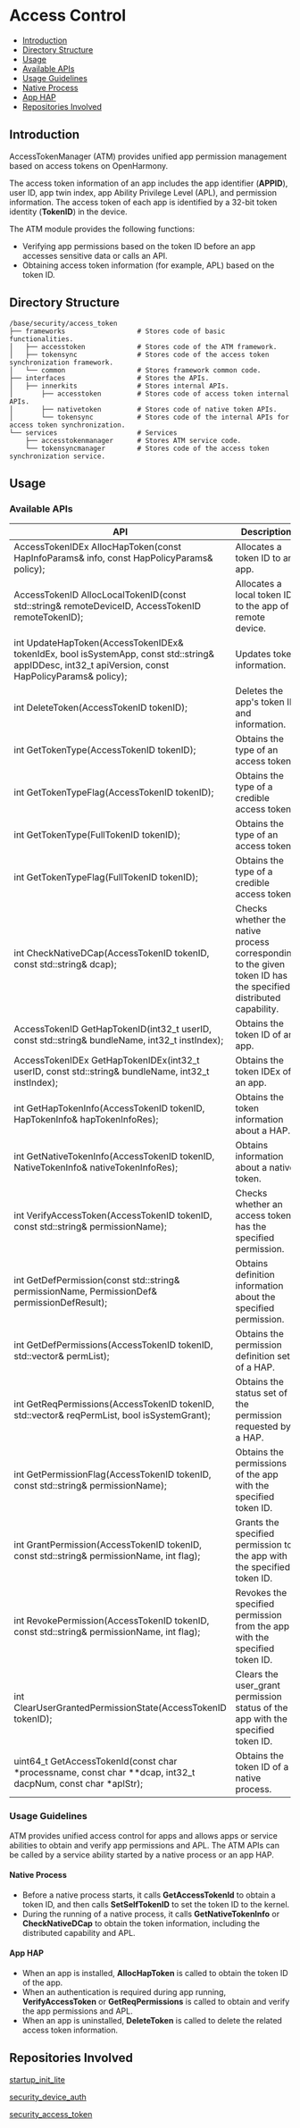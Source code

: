 # Access Control<a name="EN-US_TOPIC_0000001101239136"></a>

 - [Introduction<a name="section11660541593"></a>](#introduction)
 - [Directory Structure<a name="section161941989596"></a>](#directory-structure)
 - [Usage<a name="section137768191623"></a>](#usage)
  - [Available APIs<a name="section1551164914237"></a>](#available-apis)
  - [Usage Guidelines<a name="section129654513264"></a>](#usage-guidelines)
   - [Native Process](#native-process)
   - [App HAP](#app-hap)
 - [Repositories Involved<a name="section1371113476307"></a>](#repositories-involved)

## Introduction<a name="section11660541593"></a>

AccessTokenManager (ATM) provides unified app permission management based on access tokens on OpenHarmony.

The access token information of an app includes the app identifier (**APPID**), user ID, app twin index, app Ability Privilege Level (APL), and permission information. The access token of each app is identified by a 32-bit token identity (**TokenID**) in the device.

The ATM module provides the following functions:
-   Verifying app permissions based on the token ID before an app accesses sensitive data or calls an API.
-   Obtaining access token information (for example, APL) based on the token ID.

## Directory Structure<a name="section161941989596"></a>

```
/base/security/access_token
├── frameworks                  # Stores code of basic functionalities.
│   ├── accesstoken             # Stores code of the ATM framework.
│   ├── tokensync               # Stores code of the access token synchronization framework.
│   └── common                  # Stores framework common code.
├── interfaces                  # Stores the APIs.
│   ├── innerkits               # Stores internal APIs.
│       ├── accesstoken         # Stores code of access token internal APIs.
│       ├── nativetoken         # Stores code of native token APIs.
│       └── tokensync           # Stores code of the internal APIs for access token synchronization.
└── services                    # Services
    ├── accesstokenmanager      # Stores ATM service code.
    └── tokensyncmanager        # Stores code of the access token synchronization service. 
```

## Usage<a name="section137768191623"></a>
### Available APIs<a name="section1551164914237"></a>

| **API**| **Description**|
| --- | --- |
| AccessTokenIDEx AllocHapToken(const HapInfoParams& info, const HapPolicyParams& policy); | Allocates a token ID to an app.|
| AccessTokenID AllocLocalTokenID(const std::string& remoteDeviceID, AccessTokenID remoteTokenID); | Allocates a local token ID to the app of a remote device.|
| int UpdateHapToken(AccessTokenIDEx& tokenIdEx, bool isSystemApp, const std::string& appIDDesc, int32_t apiVersion, const HapPolicyParams& policy); | Updates token information.|
| int DeleteToken(AccessTokenID tokenID); | Deletes the app's token ID and information.|
| int GetTokenType(AccessTokenID tokenID); | Obtains the type of an access token.|
| int GetTokenTypeFlag(AccessTokenID tokenID); | Obtains the type of a credible access token.|
| int GetTokenType(FullTokenID tokenID); | Obtains the type of an access token.|
| int GetTokenTypeFlag(FullTokenID tokenID); | Obtains the type of a credible access token.|
| int CheckNativeDCap(AccessTokenID tokenID, const std::string& dcap); | Checks whether the native process corresponding to the given token ID has the specified distributed capability.|
| AccessTokenID GetHapTokenID(int32_t userID, const std::string& bundleName, int32_t instIndex); | Obtains the token ID of an app.|
| AccessTokenIDEx GetHapTokenIDEx(int32_t userID, const std::string& bundleName, int32_t instIndex); | Obtains the token IDEx of an app.|
| int GetHapTokenInfo(AccessTokenID tokenID, HapTokenInfo& hapTokenInfoRes); | Obtains the token information about a HAP.|
| int GetNativeTokenInfo(AccessTokenID tokenID, NativeTokenInfo& nativeTokenInfoRes); | Obtains information about a native token.|
| int VerifyAccessToken(AccessTokenID tokenID, const std::string& permissionName); | Checks whether an access token has the specified permission.|
| int GetDefPermission(const std::string& permissionName, PermissionDef& permissionDefResult); | Obtains definition information about the specified permission.|
| int GetDefPermissions(AccessTokenID tokenID, std::vector<PermissionDef>& permList); | Obtains the permission definition set of a HAP.|
| int GetReqPermissions(AccessTokenID tokenID, std::vector<PermissionStateFull>& reqPermList, bool isSystemGrant); | Obtains the status set of the permission requested by a HAP.|
| int GetPermissionFlag(AccessTokenID tokenID, const std::string& permissionName); | Obtains the permissions of the app with the specified token ID.|
| int GrantPermission(AccessTokenID tokenID, const std::string& permissionName, int flag); | Grants the specified permission to the app with the specified token ID.|
| int RevokePermission(AccessTokenID tokenID, const std::string& permissionName, int flag); | Revokes the specified permission from the app with the specified token ID.|
| int ClearUserGrantedPermissionState(AccessTokenID tokenID); | Clears the user_grant permission status of the app with the specified token ID.|
| uint64_t GetAccessTokenId(const char *processname, const char **dcap, int32_t dacpNum, const char *aplStr); | Obtains the token ID of a native process.|

### Usage Guidelines<a name="section129654513264"></a>
ATM provides unified access control for apps and allows apps or service abilities to obtain and verify app permissions and APL. The ATM APIs can be called by a service ability started by a native process or an app HAP.

#### Native Process
-  Before a native process starts, it calls **GetAccessTokenId** to obtain a token ID, and then calls **SetSelfTokenID** to set the token ID to the kernel.
-  During the running of a native process, it calls **GetNativeTokenInfo** or **CheckNativeDCap** to obtain the token information, including the distributed capability and APL.

#### App HAP
-  When an app is installed, **AllocHapToken** is called to obtain the token ID of the app.
-  When an authentication is required during app running, **VerifyAccessToken** or **GetReqPermissions** is called to obtain and verify the app permissions and APL.
-  When an app is uninstalled, **DeleteToken** is called to delete the related access token information.

## Repositories Involved<a name="section1371113476307"></a>

[startup\_init\_lite](https://gitee.com/openharmony/startup_init_lite/blob/master/README.md)

[security\_device\_auth](https://gitee.com/openharmony/security_device_auth/blob/master/README.md)

[security\_access\_token](https://gitee.com/openharmony/security_access_token/blob/master/README.md)
